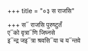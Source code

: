 +++
title = "०३ स राजसि"

+++
स᳓ राजसि पुरुष्टुतँ  
ए᳓को वृत्रा᳓णि जिघ्नसे  
इ᳓न्द्र जइ᳓त्रा श्रवसि᳓या च य᳓न्तवे